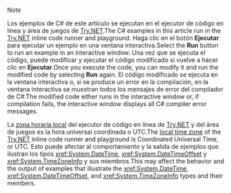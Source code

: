 
> [!NOTE]
> <span data-ttu-id="25fae-101">Los ejemplos de C# de este artículo se ejecutan en el ejecutor de código en línea y área de juegos de [Try.NET](https://try.dot.net).</span><span class="sxs-lookup"><span data-stu-id="25fae-101">The C# examples in this article run in the [Try.NET](https://try.dot.net) inline code runner and playground.</span></span> <span data-ttu-id="25fae-102">Haga clic en el botón **Ejecutar** para ejecutar un ejemplo en una ventana interactiva.</span><span class="sxs-lookup"><span data-stu-id="25fae-102">Select the **Run** button to run an example in an interactive window.</span></span> <span data-ttu-id="25fae-103">Una vez que se ejecuta el código, puede modificar y ejecutar el código modificado si vuelve a hacer clic en **Ejecutar**.</span><span class="sxs-lookup"><span data-stu-id="25fae-103">Once you execute the code, you can modify it and run the modified code by selecting **Run** again.</span></span> <span data-ttu-id="25fae-104">El código modificado se ejecuta en la ventana interactiva o, si se produce un error en la compilación, en la ventana interactiva se muestran todos los mensajes de error del compilador de C#.</span><span class="sxs-lookup"><span data-stu-id="25fae-104">The modified code either runs in the interactive window or, if compilation fails, the interactive window displays all C# compiler error messages.</span></span> 
>  
> <span data-ttu-id="25fae-105">La [zona horaria local](xref:System.TimeZoneInfo.Local) del ejecutor de código en línea de [Try.NET](https://try.dot.net) y del área de juegos es la hora universal coordinada o UTC.</span><span class="sxs-lookup"><span data-stu-id="25fae-105">The [local time zone](xref:System.TimeZoneInfo.Local) of the [Try.NET](https://try.dot.net) inline code runner and playground is Coordinated Universal Time, or UTC.</span></span> <span data-ttu-id="25fae-106">Esto puede afectar al comportamiento y la salida de ejemplos que ilustran los tipos <xref:System.DateTime>, <xref:System.DateTimeOffset> y <xref:System.TimeZoneInfo> y sus miembros.</span><span class="sxs-lookup"><span data-stu-id="25fae-106">This may affect the behavior and the output of examples that illustrate the <xref:System.DateTime>, <xref:System.DateTimeOffset>, and <xref:System.TimeZoneInfo> types and their members.</span></span>
